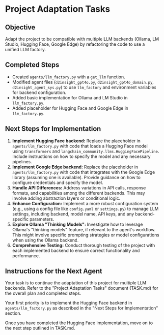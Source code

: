 # Project Adaptation Tasks

## Objective

Adapt the project to be compatible with multiple LLM backends (Ollama, LM Studio, Hugging Face, Google Edge) by refactoring the code to use a unified LLM factory.

## Completed Steps

- Created `agents/llm_factory.py` with a `get_llm` function.
- Modified agent files (`d2insight_gpt4o.py`, `d2insight_gpt4o_domain.py`, `d2insight_agent_sys.py`) to use `llm_factory` and environment variables for backend configuration.
- Added basic implementation for Ollama and LM Studio in `llm_factory.py`.
- Added placeholder for Hugging Face and Google Edge in `llm_factory.py`.

## Next Steps for Implementation

1.  **Implement Hugging Face backend:** Replace the placeholder in `agents/llm_factory.py` with code that loads a Hugging Face model using `transformers` and `langchain_community.llms.HuggingFacePipeline`. Include instructions on how to specify the model and any necessary pipelines.
2.  **Implement Google Edge backend:** Replace the placeholder in `agents/llm_factory.py` with code that integrates with the Google Edge library (assuming one is available). Provide guidance on how to configure credentials and specify the model.
3.  **Handle API Differences:** Address variations in API calls, response formats, and capabilities among the different backends. This may involve adding abstraction layers or conditional logic.
4.  **Enhance Configuration:** Implement a more robust configuration system (e.g., using a config file like `config.yaml` or `settings.py`) to manage LLM settings, including backend, model name, API keys, and any backend-specific parameters.
5.  **Explore Ollama "Thinking Models":** Investigate how to leverage Ollama's "thinking models" feature, if relevant to the agent's workflow. This might involve specific prompting strategies or model configurations when using the Ollama backend.
6.  **Comprehensive Testing:** Conduct thorough testing of the project with each implemented backend to ensure correct functionality and performance.

## Instructions for the Next Agent

Your task is to continue the adaptation of this project for multiple LLM backends. Refer to the "Project Adaptation Tasks" document (TASK.md) for the overall plan and completed steps.

Your first priority is to implement the Hugging Face backend in `agents/llm_factory.py` as described in the "Next Steps for Implementation" section.

Once you have completed the Hugging Face implementation, move on to the next step outlined in TASK.md.